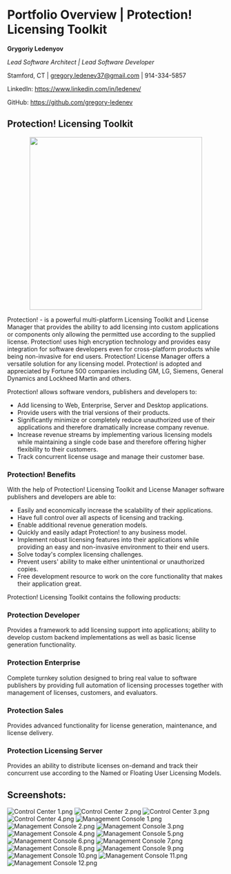 # Portfolio Overview | Protection! Licensing Toolkit

**Grygoriy Ledenyov**

_Lead Software Architect | Lead Software Developer_

Stamford, CT | [gregory.ledenev37@gmail.com](mailto:gregory.ledenev37@gmail.com) | 914-334-5857

LinkedIn: https://www.linkedin.com/in/ledenev/

GitHub: https://github.com/gregory-ledenev


## Protection! Licensing Toolkit

<img src="img/Control%20Center%201.png" style="display: block; margin-left: auto; margin-right: auto; width: 400px;"/>

Protection! - is a powerful multi-platform Licensing Toolkit and License Manager that provides the ability to add
licensing into custom applications or components only allowing the permitted use according to the supplied license.
Protection! uses high encryption technology and provides easy integration for software developers even for cross-platform products while being non-invasive for end users. Protection! License Manager offers a versatile solution for
any licensing model. Protection! is adopted and appreciated by Fortune 500 companies including GM, LG, Siemens, General
Dynamics and Lockheed Martin and others.

Protection! allows software vendors, publishers and developers to:

- Add licensing to Web, Enterprise, Server and Desktop applications.
- Provide users with the trial versions of their products.
- Significantly minimize or completely reduce unauthorized use of their applications and therefore dramatically increase
  company revenue.
- Increase revenue streams by implementing various licensing models while maintaining a single code base and therefore
  offering higher flexibility to their customers.
- Track concurrent license usage and manage their customer base.

### Protection! Benefits

With the help of Protection! Licensing Toolkit and License Manager software publishers and developers are able to:

- Easily and economically increase the scalability of their applications.
- Have full control over all aspects of licensing and tracking.
- Enable additional revenue generation models.
- Quickly and easily adapt Protection! to any business model.
- Implement robust licensing features into their applications while providing an easy and non-invasive environment to
  their end users.
- Solve today's complex licensing challenges.
- Prevent users' ability to make either unintentional or unauthorized copies.
- Free development resource to work on the core functionality that makes their application great.

Protection! Licensing Toolkit contains the following products:

### Protection Developer

Provides a framework to add licensing support into applications; ability to develop custom backend implementations as
well as basic license generation functionality.

### Protection Enterprise

Complete turnkey solution designed to bring real value to software publishers by providing full automation of licensing
processes together with management of licenses, customers, and evaluators.

### Protection Sales

Provides advanced functionality for license generation, maintenance, and license delivery.

### Protection Licensing Server

Provides an ability to distribute licenses on-demand and track their concurrent use according to the Named or Floating User
Licensing Models.

## Screenshots:

![Control Center 1.png](img/Control%20Center%201.png)
![Control Center 2.png](img/Control%20Center%202.png)
![Control Center 3.png](img/Control%20Center%203.png)
![Control Center 4.png](img/Control%20Center%204.png)
![Management Console 1.png](img/Management%20Console%201.png)
![Management Console 2.png](img/Management%20Console%202.png)
![Management Console 3.png](img/Management%20Console%203.png)
![Management Console 4.png](img/Management%20Console%204.png)
![Management Console 5.png](img/Management%20Console%205.png)
![Management Console 6.png](img/Management%20Console%206.png)
![Management Console 7.png](img/Management%20Console%207.png)
![Management Console 8.png](img/Management%20Console%208.png)
![Management Console 9.png](img/Management%20Console%209.png)
![Management Console 10.png](img/Management%20Console%2010.png)
![Management Console 11.png](img/Management%20Console%2011.png)
![Management Console 12.png](img/Management%20Console%2012.png)
